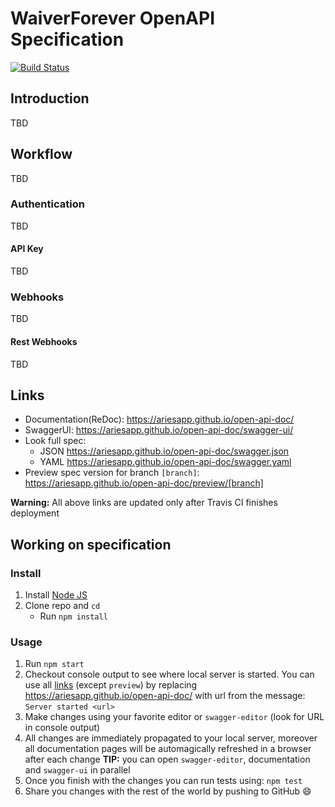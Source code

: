 # WaiverForever OpenAPI Specification
[![Build Status](https://travis-ci.org/AriesApp/open-api-doc.svg?branch=master)](https://travis-ci.org/AriesApp/open-api-doc)

## Introduction

TBD

## Workflow

TBD

### Authentication

TBD

#### API Key

TBD

### Webhooks

TBD

#### Rest Webhooks

TBD

## Links

- Documentation(ReDoc): https://ariesapp.github.io/open-api-doc/
- SwaggerUI: https://ariesapp.github.io/open-api-doc/swagger-ui/
- Look full spec:
    + JSON https://ariesapp.github.io/open-api-doc/swagger.json
    + YAML https://ariesapp.github.io/open-api-doc/swagger.yaml
- Preview spec version for branch `[branch]`: https://ariesapp.github.io/open-api-doc/preview/[branch]

**Warning:** All above links are updated only after Travis CI finishes deployment

## Working on specification
### Install

1. Install [Node JS](https://nodejs.org/)
2. Clone repo and `cd`
    + Run `npm install`

### Usage

1. Run `npm start`
2. Checkout console output to see where local server is started. You can use all [links](#links) (except `preview`) by replacing https://ariesapp.github.io/open-api-doc/ with url from the message: `Server started <url>`
3. Make changes using your favorite editor or `swagger-editor` (look for URL in console output)
4. All changes are immediately propagated to your local server, moreover all documentation pages will be automagically refreshed in a browser after each change
**TIP:** you can open `swagger-editor`, documentation and `swagger-ui` in parallel
5. Once you finish with the changes you can run tests using: `npm test`
6. Share you changes with the rest of the world by pushing to GitHub :smile:
